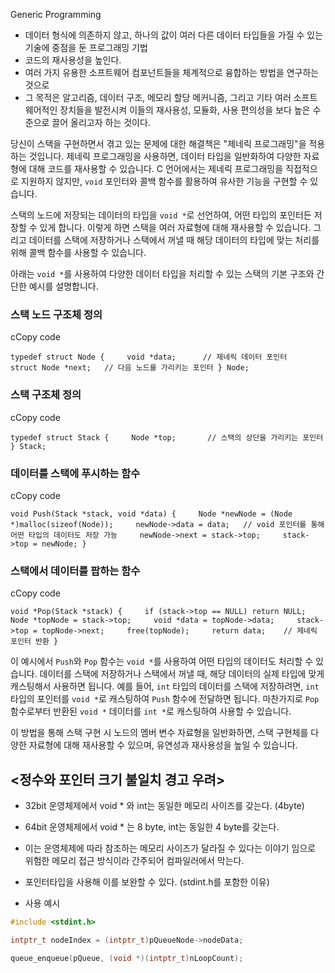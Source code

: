 Generic Programming
- 데이터 형식에 의존하지 않고, 하나의 값이 여러 다른 데이터 타입들을 가질 수 있는 기술에 중점을 둔 프로그래밍 기법
- 코드의 재사용성을 높인다.
- 여러 가지 유용한 소프트웨어 컴포넌트들을 체계적으로 융합하는 방법을 연구하는 것으로
- 그 목적은 알고리즘, 데이터 구조, 메모리 할당 메커니즘, 그리고 기타 여러 소프트웨어적인 장치들을 발전시켜 이들의 재사용성, 모듈화, 사용 편의성을 보다 높은 수준으로 끌어 올리고자 하는 것이다.

당신이 스택을 구현하면서 겪고 있는 문제에 대한 해결책은 "제네릭 프로그래밍"을 적용하는 것입니다. 제네릭 프로그래밍을 사용하면, 데이터 타입을 일반화하여 다양한 자료형에 대해 코드를 재사용할 수 있습니다. C 언어에서는 제네릭 프로그래밍을 직접적으로 지원하지 않지만, `void` 포인터와 콜백 함수를 활용하여 유사한 기능을 구현할 수 있습니다.

스택의 노드에 저장되는 데이터의 타입을 `void *`로 선언하여, 어떤 타입의 포인터든 저장할 수 있게 합니다. 이렇게 하면 스택을 여러 자료형에 대해 재사용할 수 있습니다. 그리고 데이터를 스택에 저장하거나 스택에서 꺼낼 때 해당 데이터의 타입에 맞는 처리를 위해 콜백 함수를 사용할 수 있습니다.

아래는 `void *`를 사용하여 다양한 데이터 타입을 처리할 수 있는 스택의 기본 구조와 간단한 예시를 설명합니다.

### 스택 노드 구조체 정의

cCopy code

`typedef struct Node {     void *data;      // 제네릭 데이터 포인터     struct Node *next;   // 다음 노드를 가리키는 포인터 } Node;`

### 스택 구조체 정의

cCopy code

`typedef struct Stack {     Node *top;       // 스택의 상단을 가리키는 포인터 } Stack;`

### 데이터를 스택에 푸시하는 함수

cCopy code

`void Push(Stack *stack, void *data) {     Node *newNode = (Node *)malloc(sizeof(Node));     newNode->data = data;   // void 포인터를 통해 어떤 타입의 데이터도 저장 가능     newNode->next = stack->top;     stack->top = newNode; }`

### 스택에서 데이터를 팝하는 함수

cCopy code

`void *Pop(Stack *stack) {     if (stack->top == NULL) return NULL;      Node *topNode = stack->top;     void *data = topNode->data;     stack->top = topNode->next;     free(topNode);     return data;    // 제네릭 포인터 반환 }`

이 예시에서 `Push`와 `Pop` 함수는 `void *`를 사용하여 어떤 타입의 데이터도 처리할 수 있습니다. 데이터를 스택에 저장하거나 스택에서 꺼낼 때, 해당 데이터의 실제 타입에 맞게 캐스팅해서 사용하면 됩니다. 예를 들어, `int` 타입의 데이터를 스택에 저장하려면, `int` 타입의 포인터를 `void *`로 캐스팅하여 `Push` 함수에 전달하면 됩니다. 마찬가지로 `Pop` 함수로부터 반환된 `void *` 데이터를 `int *`로 캐스팅하여 사용할 수 있습니다.

이 방법을 통해 스택 구현 시 노드의 멤버 변수 자료형을 일반화하면, 스택 구현체를 다양한 자료형에 대해 재사용할 수 있으며, 유연성과 재사용성을 높일 수 있습니다.

## <정수와 포인터 크기 불일치 경고 우려>

- 32bit 운영체제에서 void * 와 int는 동일한 메모리 사이즈를 갖는다. (4byte)

- 64bit 운영체제에서 void * 는 8 byte, int는 동일한 4 byte를 갖는다.

- 이는 운영체제에 따라 참조하는 메모리 사이즈가 달라질 수 있다는 이야기 임으로 위험한 메모리 접근 방식이라 간주되어 컴파일러에서 막는다.

- 포인터타입을 사용해 이를 보완할 수 있다. (stdint.h를 포함한 이유)

- 사용 예시
```c
#include <stdint.h>

intptr_t nodeIndex = (intptr_t)pQueueNode->nodeData;

queue_enqueue(pQueue, (void *)(intptr_t)nLoopCount);
```
